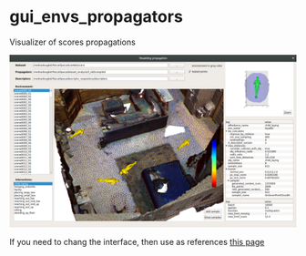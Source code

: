 # **gui_envs_propagators**

Visualizer of scores propagations

 ![Interface](./docs/imgs/interface.png)


If you need to chang the interface, then use as references [this page](./qt_ui/README.md)  
